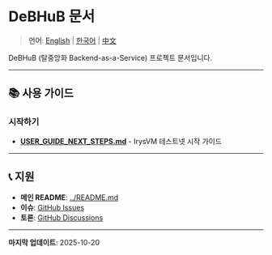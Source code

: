 # DeBHuB 문서

> **언어**: [English](README.en.md) | [한국어](README.md) | [中文](README.zh.md)

DeBHuB (탈중앙화 Backend-as-a-Service) 프로젝트 문서입니다.

---

## 📚 사용 가이드

### 시작하기
- **[USER_GUIDE_NEXT_STEPS.md](./guides/USER_GUIDE_NEXT_STEPS.md)** - IrysVM 테스트넷 시작 가이드

---

## 📞 지원

- **메인 README**: [../README.md](../README.md)
- **이슈**: [GitHub Issues](https://github.com/0xarkstar/DeBHuB/issues)
- **토론**: [GitHub Discussions](https://github.com/0xarkstar/DeBHuB/discussions)

---

**마지막 업데이트**: 2025-10-20
